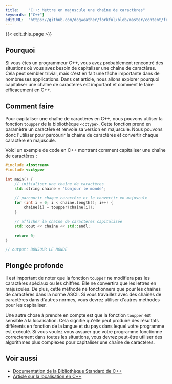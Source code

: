 ```yaml
---
title:    "C++: Mettre en majuscule une chaîne de caractères"
keywords: ["C++"]
editURL:  "https://github.com/dogweather/forkful/blob/master/content/fr/cpp/capitalizing-a-string.md"
---
```


{{< edit_this_page >}}

## Pourquoi

Si vous êtes un programmeur C++, vous avez probablement rencontré des situations où vous avez besoin de capitaliser une chaîne de caractères. Cela peut sembler trivial, mais c'est en fait une tâche importante dans de nombreuses applications. Dans cet article, nous allons explorer pourquoi capitaliser une chaîne de caractères est important et comment le faire efficacement en C++.

## Comment faire

Pour capitaliser une chaîne de caractères en C++, nous pouvons utiliser la fonction `toupper` de la bibliothèque `<cctype>`. Cette fonction prend en paramètre un caractère et renvoie sa version en majuscule. Nous pouvons donc l'utiliser pour parcourir la chaîne de caractères et convertir chaque caractère en majuscule.

Voici un exemple de code en C++ montrant comment capitaliser une chaîne de caractères :

```C++
#include <iostream>
#include <cctype>

int main() {
    // initialiser une chaîne de caractères
    std::string chaine = "bonjour le monde";

    // parcourir chaque caractère et le convertir en majuscule
    for (int i = 0; i < chaine.length(); i++) {
        chaine[i] = toupper(chaine[i]);
    }

    // afficher la chaîne de caractères capitalisée
    std::cout << chaine << std::endl;

    return 0;
}

// output: BONJOUR LE MONDE

```

## Plongée profonde

Il est important de noter que la fonction `toupper` ne modifiera pas les caractères spéciaux ou les chiffres. Elle ne convertira que les lettres en majuscules. De plus, cette méthode ne fonctionnera que pour les chaînes de caractères dans la norme ASCII. Si vous travaillez avec des chaînes de caractères dans d'autres normes, vous devrez utiliser d'autres méthodes pour les capitaliser.

Une autre chose à prendre en compte est que la fonction `toupper` est sensible à la localisation. Cela signifie qu'elle peut produire des résultats différents en fonction de la langue et du pays dans lequel votre programme est exécuté. Si vous voulez vous assurer que votre programme fonctionne correctement dans toutes les situations, vous devrez peut-être utiliser des algorithmes plus complexes pour capitaliser une chaîne de caractères.

## Voir aussi

- [Documentation de la Bibliothèque Standard de C++](https://en.cppreference.com/w/cpp/header/cctype)
- [Article sur la localisation en C++](https://en.wikipedia.org/wiki/C%2B%2B_localisation)